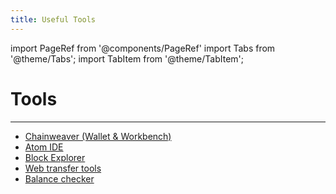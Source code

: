```yaml
---
title: Useful Tools
---
```


import PageRef from '@components/PageRef'
import Tabs from '@theme/Tabs';
import TabItem from '@theme/TabItem';

# Tools

---

- [Chainweaver (Wallet & Workbench)](../../basics/chainweaver/chainweaver-user-guide/)
- [Atom IDE](atom-ide)
- [Block Explorer](https://explorer.chainweb.com/mainnet)
- [Web transfer tools](https://transfer.chainweb.com)
- [Balance checker](https://balance.chainweb.com)
